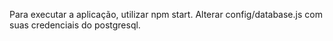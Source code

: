 Para executar a aplicação, utilizar npm start.
Alterar config/database.js com suas credenciais do postgresql.

